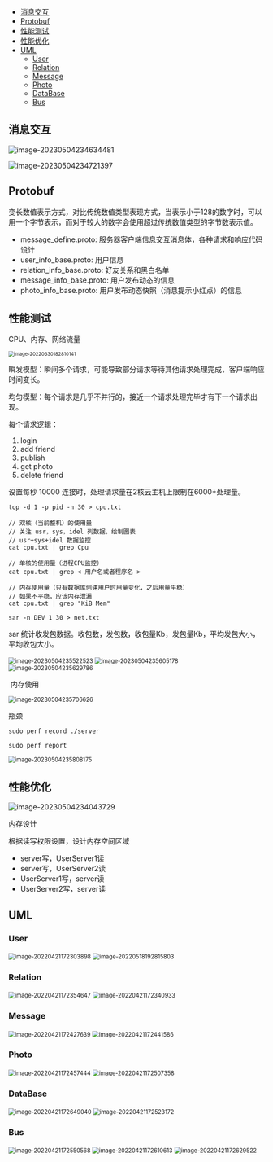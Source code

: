 <!-- TOC -->

- [消息交互](#消息交互)
- [Protobuf](#protobuf)
- [性能测试](#性能测试)
- [性能优化](#性能优化)
- [UML](#uml)
  - [User](#user)
  - [Relation](#relation)
  - [Message](#message)
  - [Photo](#photo)
  - [DataBase](#database)
  - [Bus](#bus)

<!-- /TOC -->



## 消息交互

![image-20230504234634481](images/readme_pic/image-20230504234634481.png)

![image-20230504234721397](images/readme_pic/image-20230504234721397.png)

## Protobuf

变长数值表示方式，对比传统数值类型表现方式，当表示小于128的数字时，可以用一个字节表示，而对于较大的数字会使用超过传统数值类型的字节数表示值。

- message_define.proto: 服务器客户端信息交互消息体，各种请求和响应代码设计
- user_info_base.proto: 用户信息
- relation_info_base.proto: 好友关系和黑白名单
- message_info_base.proto: 用户发布动态的信息
- photo_info_base.proto: 用户发布动态快照（消息提示小红点）的信息



## 性能测试

CPU、内存、网络流量

<img src="images/readme_pic/image-20220630182810141.png" alt="image-20220630182810141" style="zoom:67%;" />

瞬发模型：瞬间多个请求，可能导致部分请求等待其他请求处理完成，客户端响应时间变长。

均匀模型：每个请求是几乎不并行的，接近一个请求处理完毕才有下一个请求出现。



每个请求逻辑：

1. login
2. add friend
3. publish
4. get photo
5. delete friend

设置每秒 10000 连接时，处理请求量在2核云主机上限制在6000+处理量。

```shell
top -d 1 -p pid -n 30 > cpu.txt

// 双核（当前整机）的使用量
// 关注 usr，sys，idel 列数据，绘制图表
// usr+sys+idel 数据监控
cat cpu.txt | grep Cpu

// 单核的使用量（进程CPU监控）
cat cpu.txt | grep < 用户名或者程序名 >

// 内存使用量（只有数据库创建用户时用量变化，之后用量平稳）
// 如果不平稳，应该内存泄漏
cat cpu.txt | grep "KiB Mem"
```

```shell
sar -n DEV 1 30 > net.txt
```

sar 统计收发包数据。收包数，发包数，收包量Kb，发包量Kb，平均发包大小，平均收包大小。

<img src="images/readme_pic/image-20230504235522523.png" alt="image-20230504235522523" style="zoom:80%;" />

<img src="images/readme_pic/image-20230504235605178.png" alt="image-20230504235605178" style="zoom:80%;" />

<img src="images/readme_pic/image-20230504235629786.png" alt="image-20230504235629786" style="zoom:80%;" />

​												内存使用

<img src="images/readme_pic/image-20230504235706626.png" alt="image-20230504235706626" style="zoom:80%;" />

瓶颈

```shell
sudo perf record ./server

sudo perf report
```

<img src="images/readme_pic/image-20230504235808175.png" alt="image-20230504235808175" style="zoom:80%;" />

## 性能优化

![image-20230504234043729](images/readme_pic/image-20230504234043729.png)

内存设计

根据读写权限设置，设计内存空间区域

- server写，UserServer1读
- server写，UserServer2读
- UserServer1写，server读
- UserServer2写，server读



## UML

### User

<img src="images/readme_pic/image-20220421172303898.png" alt="image-20220421172303898" style="zoom:80%;" />

<img src="images/readme_pic/image-20220518192815803.png" alt="image-20220518192815803" style="zoom:80%;" />





### Relation

<img src="images/readme_pic/image-20220421172354647.png" alt="image-20220421172354647" style="zoom:80%;" />

<img src="images/readme_pic/image-20220421172340933.png" alt="image-20220421172340933" style="zoom:80%;" />

### Message

<img src="images/readme_pic/image-20220421172427639.png" alt="image-20220421172427639" style="zoom:80%;" />

<img src="images/readme_pic/image-20220421172441586.png" alt="image-20220421172441586" style="zoom:80%;" />

### Photo

<img src="images/readme_pic/image-20220421172457444.png" alt="image-20220421172457444" style="zoom:80%;" />

<img src="images/readme_pic/image-20220421172507358.png" alt="image-20220421172507358" style="zoom:80%;" />

### DataBase

<img src="images/readme_pic/image-20220421172649040.png" alt="image-20220421172649040" style="zoom:80%;" />

<img src="images/readme_pic/image-20220421172523172.png" alt="image-20220421172523172" style="zoom:80%;" />

### Bus

<img src="images/readme_pic/image-20220421172550568.png" alt="image-20220421172550568" style="zoom:80%;" />

<img src="images/readme_pic/image-20220421172610613.png" alt="image-20220421172610613" style="zoom:80%;" />

<img src="images/readme_pic/image-20220421172629522.png" alt="image-20220421172629522" style="zoom:80%;" />





